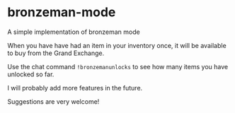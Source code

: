 # bronzeman-mode
A simple implementation of bronzeman mode

When you have have had an item in your inventory once, it will be available to buy from the Grand Exchange.

Use the chat command `!bronzemanunlocks` to see how many items you have unlocked so far.

I will probably add more features in the future.

Suggestions are very welcome!
